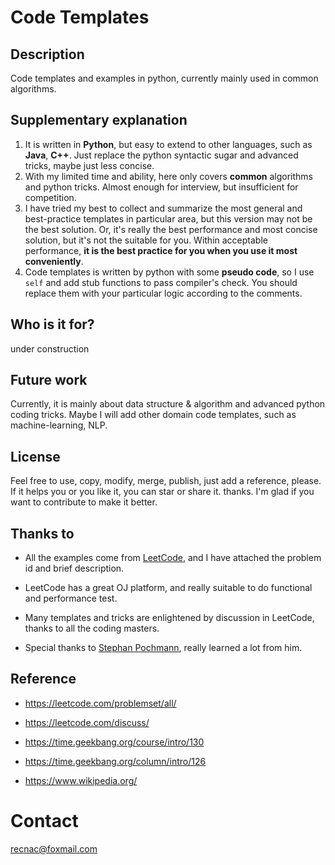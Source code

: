 # Code Templates



## Description

Code templates and examples in python, currently mainly used in common algorithms.




## Supplementary explanation
1. It is written in **Python**, but easy to extend to other languages, such as **Java**, **C++**. Just replace the python syntactic sugar and advanced tricks, maybe just less concise.
2. With my limited time and ability, here only covers **common** algorithms and python tricks. Almost enough for interview, but insufficient for competition.
3. I have tried my best to collect and summarize the most general and best-practice templates in particular area, but this version may not be the best solution. Or, it's really the best performance and most concise solution, but it's not the suitable for you. Within acceptable performance, **it is the best practice for you when you use it most conveniently**. 
4. Code templates is written by python with some **pseudo code**, so I use `self` and add stub functions to pass compiler's check. You should replace them with your particular logic according to the comments.



## Who is it for?

under construction



## Future work

Currently, it is mainly about data structure & algorithm and advanced python coding tricks. Maybe I will add other domain code templates, such as machine-learning, NLP.



## License

Feel free to use, copy, modify, merge, publish, just add a reference, please. 
If it helps you or you like it, you can star or share it. thanks.
I'm glad if you want to contribute to make it better.



## Thanks to
* All the examples come from [LeetCode](https://www.leetcode.com), and I have attached the problem id and brief description.

* LeetCode has a great OJ platform, and really suitable to do functional and performance test.

* Many templates and tricks are enlightened by discussion in LeetCode, thanks to all the coding masters.

* Special thanks to [Stephan Pochmann](https://leetcode.com/stefanpochmann/), really learned a lot from him.



## Reference

* https://leetcode.com/problemset/all/

* https://leetcode.com/discuss/

* https://time.geekbang.org/course/intro/130

* https://time.geekbang.org/column/intro/126

* https://www.wikipedia.org/



# Contact

recnac@foxmail.com